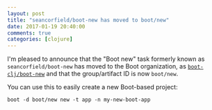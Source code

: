 ```yaml
---
layout: post
title: "seancorfield/boot-new has moved to boot/new"
date: 2017-01-19 20:40:00
comments: true
categories: [clojure]
---
```

I'm pleased to announce that the "Boot new" task formerly known as `seancorfield/boot-new` has moved to the Boot organization, as [`boot-clj/boot-new`](https://github.com/boot-clj/boot-new) and that the group/artifact ID is now `boot/new`.

You can use this to easily create a new Boot-based project:

    boot -d boot/new new -t app -n my-new-boot-app
